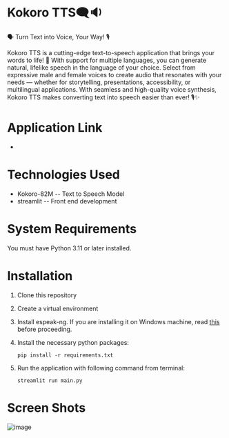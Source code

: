 # Kokoro TTS🗨️🔉
🗣️ Turn Text into Voice, Your Way! 🎙️

Kokoro TTS is a cutting-edge text-to-speech application that brings your words to life! 🌟 With support for multiple languages, you can generate natural, lifelike speech in the language of your choice. Select from expressive male and 
female voices to create audio that resonates with your needs — whether for storytelling, presentations, accessibility, or multilingual applications. With seamless and high-quality voice synthesis, Kokoro TTS makes converting text into speech 
easier than ever! 🎙️✨

# Application Link
-

# Technologies Used
* Kokoro-82M -- Text to Speech Model
* streamlit -- Front end development
   
# System Requirements
You must have Python 3.11 or later installed.

# Installation
1.  Clone this repository
2. Create a virtual environment
3. Install espeak-ng. If you are installing it on Windows machine, read [this](https://huggingface.co/hexgrad/Kokoro-82M/discussions/12#67742594fdeebf74f001ecfc) before proceeding.
4. Install the necessary python packages:

   `pip install -r requirements.txt`
5. Run the application with following command from terminal:

   `streamlit run main.py`

# Screen Shots
![image](https://github.com/user-attachments/assets/c832aa5b-1def-4141-b6c2-71ae0a3011a5)











